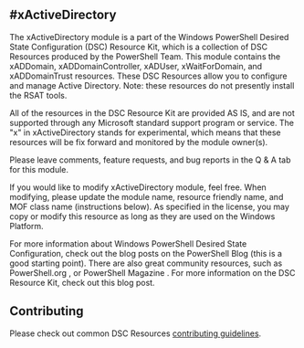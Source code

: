 #xActiveDirectory
---------------

The xActiveDirectory module is a part of the Windows PowerShell Desired State Configuration (DSC) Resource Kit, which is a collection of DSC Resources produced by the PowerShell Team. This module contains the xADDomain, xADDomainController, xADUser, xWaitForDomain, and xADDomainTrust resources. These DSC Resources allow you to configure and manage Active Directory.  Note: these resources do not presently install the RSAT tools. 

All of the resources in the DSC Resource Kit are provided AS IS, and are not supported through any Microsoft standard support program or service. The "x" in xActiveDirectory stands for experimental, which means that these resources will be fix forward and monitored by the module owner(s). 

Please leave comments, feature requests, and bug reports in the Q & A tab for this module.

If you would like to modify xActiveDirectory module, feel free. When modifying, please update the module name, resource friendly name, and MOF class name (instructions below). As specified in the license, you may copy or modify this resource as long as they are used on the Windows Platform. 

For more information about Windows PowerShell Desired State Configuration, check out the blog posts on the PowerShell Blog (this is a good starting point). There are also great community resources, such as PowerShell.org , or PowerShell Magazine . For more information on the DSC Resource Kit, check out this blog post. 


## Contributing
Please check out common DSC Resources [contributing guidelines](https://github.com/PowerShell/xDscResources/blob/master/CONTRIBUTING.md).
